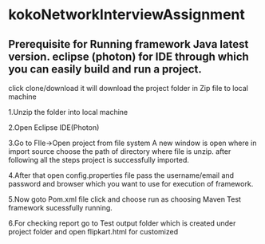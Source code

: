 # kokoNetworkInterviewAssignment

Prerequisite for Running framework
Java latest version.
eclipse (photon) for IDE through which you can easily build and run a project.
--------------------------------------------------------------------------------------------------------
click clone/download it will download the project folder in Zip file to local machine

1.Unzip the folder into local machine

2.Open Eclipse IDE(Photon)

3.Go to FIle->Open project from file system
A new window is open where in import source choose the path of directory where file is unzip.
after following all the steps project is successfully imported.

4.After that open config.properties file pass the username/email and password and browser which you want to use for execution of framework. 

5.Now goto Pom.xml file click and choose run as choosing Maven Test framework sucessfully running. 

6.For checking report go to Test output folder which is created under project folder and open flipkart.html for customized
